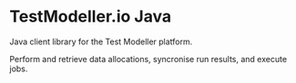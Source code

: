 # TestModeller.io Java

Java client library for the Test Modeller platform.

Perform and retrieve data allocations, syncronise run results, and execute jobs.
